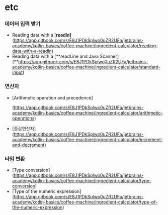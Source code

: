 # etc

### 데이터 입력 받기

* Reading data with a \[**readln]** (https://app.gitbook.com/s/E8J1PDkSplwo0uZR2UFa/jetbrains-academy/kotlin-basics/coffee-machine/ingredient-calculator/reading-data-with-a-readln)
* Reading data with a \[**readLine and Java Scanner] (**https://app.gitbook.com/s/E8J1PDkSplwo0uZR2UFa/jetbrains-academy/kotlin-basics/coffee-machine/ingredient-calculator/standard-input)

### 연산자

*   \[Arithmetic operation and precedence]

    (https://app.gitbook.com/s/E8J1PDkSplwo0uZR2UFa/jetbrains-academy/kotlin-basics/coffee-machine/ingredient-calculator/arithmetic-operations)
* \[증감연산자] \
  (https://app.gitbook.com/s/E8J1PDkSplwo0uZR2UFa/jetbrains-academy/kotlin-basics/coffee-machine/ingredient-calculator/increment-and-decrement)

### 타입 변환

* \[Type conversion] \
  (https://app.gitbook.com/s/E8J1PDkSplwo0uZR2UFa/jetbrains-academy/kotlin-basics/coffee-machine/ingredient-calculator/type-conversion)
* \[Type of the numeric expression] (https://app.gitbook.com/s/E8J1PDkSplwo0uZR2UFa/jetbrains-academy/kotlin-basics/coffee-machine/ingredient-calculator/type-of-the-numeric-expression)
